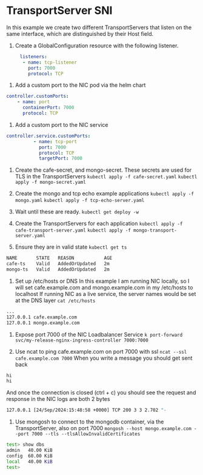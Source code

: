 # TransportServer SNI

In this example we create two different TransportServers that listen on the same interface, which are distinguished by their Host field.

1. Create a GlobalConfiguration resource with the following listener.

```yaml
     listeners:
      - name: tcp-listener
        port: 7000 
        protocol: TCP
```

1. Add a custom port to the NIC pod via the helm chart

```yaml
controller.customPorts:
    - name: port
      containerPort: 7000
      protocol: TCP
```

1. Add a custom port to the NIC service

```yaml
controller.service.customPorts:
          - name: tcp-port 
            port: 7000 
            protocol: TCP
            targetPort: 7000 
```

1. Create the cafe-secret, and mongo-secret. These secrets are used for TLS in the TransportServers
`kubectl apply -f cafe-secret.yaml`
`kubectl apply -f mongo-secret.yaml`

1. Create the mongo and tcp echo example applications
`kubectl apply -f mongo.yaml`
`kubectl apply -f tcp-echo-server.yaml`

1. Wait until these are ready.
`kubectl get deploy -w`

1. Create the TransportServers for each application
`kubectl apply -f cafe-transport-server.yaml`
`kubectl apply -f mongo-transport-server.yaml`

1. Ensure they are in valid state
`kubectl get ts`

```bash
NAME       STATE   REASON           AGE
cafe-ts    Valid   AddedOrUpdated   2m
mongo-ts   Valid   AddedOrUpdated   2m
```

1. Set up /etc/hosts or DNS
In this example I am running NIC locally, so I will set
cafe.example.com and mongo.example.com in my /etc/hosts to localhost
If running NIC as a live service, the server names would be set at the DNS layer
`cat /etc/hosts`

```bash
...
127.0.0.1 cafe.example.com
127.0.0.1 mongo.example.com
```

1. Expose port 7000 of the NIC Loadbalancer Service
`k port-forward svc/my-release-nginx-ingress-controller 7000:7000`

1. Use ncat to ping cafe.example.com on port 7000 with ssl
`ncat --ssl cafe.example.com 7000`
When you write a message you should get sent back

```bash
hi
hi
```

And once the connection is closed (ctrl + c) you should see the request and response in the NIC logs are both 2 bytes

```bash
127.0.0.1 [24/Sep/2024:15:48:58 +0000] TCP 200 3 3 2.702 "-
```

1. Use mongosh to connect to the mongodb container, via the TransportServer, also on port 7000
`mongosh --host mongo.example.com --port 7000 --tls --tlsAllowInvalidCertificates`

```bash
test> show dbs
admin   40.00 KiB
config  60.00 KiB
local   40.00 KiB
test>
```
